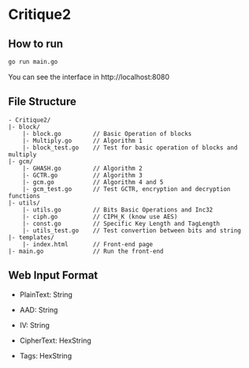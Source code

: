 # Critique2 

## How to run 

```bash
go run main.go
```

You can see the interface in http://localhost:8080

## File Structure 
```
- Critique2/
|- block/
    |- block.go         // Basic Operation of blocks
    |- Multiply.go      // Algorithm 1 
    |- block_test.go    // Test for basic operation of blocks and multiply
|- gcm/ 
    |- GHASH.go         // Algorithm 2
    |- GCTR.go          // Algorithm 3
    |- gcm.go           // Algorithm 4 and 5 
    |- gcm_test.go      // Test GCTR, encryption and decryption functions 
|- utils/ 
    |- utils.go         // Bits Basic Operations and Inc32 
    |- ciph.go          // CIPH_K (know use AES) 
    |- const.go         // Specific Key Length and TagLength 
    |- utils_test.go    // Test convertion between bits and string 
|- templates/
    |- index.html       // Front-end page 
|- main.go              // Run the front-end 
```

## Web Input Format
* PlainText: String 
* AAD: String 
* IV: String 

* CipherText: HexString
* Tags: HexString 